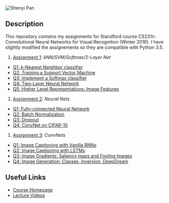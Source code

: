 ![Shenyi Pan](http://i.imgur.com/4l6r8pv.png)

## Description
This repository contains my assignments for Standford course CS231n: Convolutional Neural Networks for Visual Recognition (Winter 2016). I have slightly modified the assignements so they are compatible with Python 3.5.

1. [Assignment 1](http://cs231n.github.io/assignments2016/assignment1/): *kNN/SVM/Softmax/2-Layer Net*
- [Q1: k-Nearest Neighbor classifier](https://github.com/roypan/CS-231N/blob/master/winter1516_assignment1/knn.ipynb)
- [Q2: Training a Support Vector Machine](https://github.com/roypan/CS-231N/blob/master/winter1516_assignment1/svm.ipynb)
- [Q3: Implement a Softmax classifier](https://github.com/roypan/CS-231N/blob/master/winter1516_assignment1/softmax.ipynb)
- [Q4: Two-Layer Neural Network](https://github.com/roypan/CS-231N/blob/master/winter1516_assignment1/two_layer_net.ipynb)
- [Q5: Higher Level Representations: Image Features](https://github.com/roypan/CS-231N/blob/master/winter1516_assignment1/features.ipynb)

1. [Assignment 2](http://cs231n.github.io/assignments2016/assignment2/): *Neural Nets*
- [Q1: Fully-connected Neural Network](https://github.com/roypan/CS-231N/blob/master/winter1516_assignment2/FullyConnectedNets.ipynb)
- [Q2: Batch Normalization](https://github.com/roypan/CS-231N/blob/master/winter1516_assignment2/BatchNormalization.ipynb)
- [Q3: Dropout](https://github.com/roypan/CS-231N/blob/master/winter1516_assignment2/Dropout.ipynb)
- [Q4: ConvNet on CIFAR-10](https://github.com/roypan/CS-231N/blob/master/winter1516_assignment2/ConvolutionalNetworks.ipynb)

1. [Assignment 3](http://cs231n.github.io/assignments2016/assignment3/): *ConvNets*
- [Q1: Image Captioning with Vanilla RNNs](https://github.com/roypan/CS-231N/blob/master/winter1516_assignment3/RNN_Captioning.ipynb)
- [Q2: Image Captioning with LSTMs](https://github.com/roypan/CS-231N/blob/master/winter1516_assignment3/LSTM_Captioning.ipynb)
- [Q3: Image Gradients: Saliency maps and Fooling Images](https://github.com/roypan/CS-231N/blob/master/winter1516_assignment3/ImageGradients.ipynb)
- [Q4: Image Generation: Classes, Inversion, DeepDream](https://github.com/roypan/CS-231N/blob/master/winter1516_assignment3/ImageGeneration.ipynb)

## Useful Links
- [Course Homepage](http://cs231n.stanford.edu/2016/index.html)
- [Lecture Videos](https://www.youtube.com/playlist?list=PLkt2uSq6rBVctENoVBg1TpCC7OQi31AlC)
